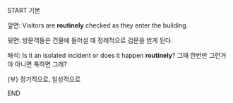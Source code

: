 START
기본

앞면:
Visitors are **routinely** checked as they enter the building. 

뒷면:
방문객들은 건물에 들어설 때 정례적으로 검문을 받게 된다.

해석:
Is it an isolated incident or does it happen **routinely**? 
그때 한번만 그런거야 아니면 툭하면 그래?

{부} 정기적으로, 일상적으로  
<!--ID: 1744879767541-->
END